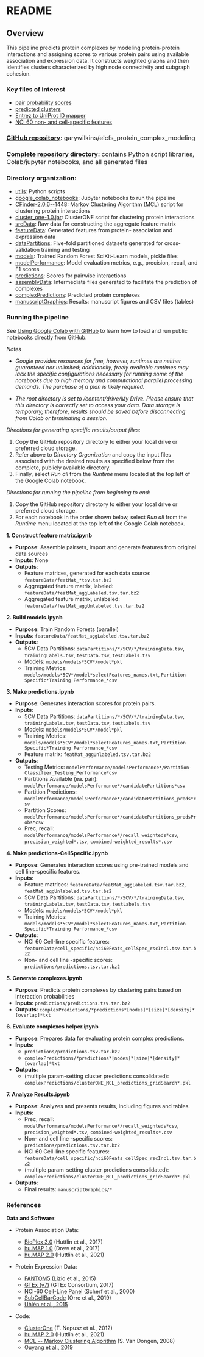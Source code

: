 # README

## Overview
This pipeline predicts protein complexes by modeling protein-protein interactions and assigning scores to various
protein pairs using available association and expression data. It constructs weighted graphs and then identifies
clusters characterized by high node connectivity and subgraph cohesion.

### Key files of interest
- <span style="font-weight: normal;">[pair probability scores](https://drive.google.com/file/d/1Cn5zRitrl4i1S_WU2DBKCpR1Aj0_bLmb/view?usp=sharing)</span>
- <span style="font-weight: normal;">[predicted clusters](https://drive.google.com/file/d/1-INlBd1bCZiYBd7vwJqvjYiBB3QpEoNK/view?usp=sharing)</span>
- <span style="font-weight: normal;">[Entrez to UniProt ID mapper](https://drive.google.com/file/d/1tT28krOYbgxQ2S3RtSvuA6cG2SA91AN0/view?usp=sharing)</span>
- <span style="font-weight: normal;">[NCI 60 non- and cell-specific features](https://drive.google.com/file/d/1-A66udgX7YWC-Oh7luKY5SzJuhKjPDKR/view?usp=sharing)</span>

### [GitHub repository](https://github.com/garywilkins/elcfs_protein_complex_modeling): <span style="font-weight: normal; font-size: 1em;">garywilkins/elcfs_protein_complex_modeling</span>

### [Complete repository directory](https://drive.google.com/drive/folders/1OEa0NVYCYnhOZmRa_pycIlpNx9ySJIea?usp=drive_link): <span style="font-weight: normal; font-size: 1em;">contains Python script libraries, Colab/jupyter notebooks, and all generated files</span>

### Directory organization: 
- [utils](https://drive.google.com/drive/folders/1uTxp5JFcyc3ZuDj0Y2dj8H61KWbdavvt?usp=drive_link): Python scripts
- [google_colab_notebooks](https://drive.google.com/drive/folders/1t_LPl1zaOkumbwkWCjw3zZ4TTroMkzWH?usp=drive_link): Jupyter notebooks to run the pipeline
- [CFinder-2.0.6--1448](https://drive.google.com/drive/folders/1v2vkPTisRzkhYpw0knofvix4nYfVWH5g?usp=drive_link): Markov Clustering Algorithm (MCL) script for clustering protein interactions
- [cluster_one-1.0.jar](https://drive.google.com/file/d/1v5qzD4x9a3Z_nhyYMqhfay43R5fTFfE1/view?usp=sharing): ClusterONE script for clustering protein interactions
- [srcData](https://drive.google.com/drive/folders/1uRBDZmEyVQ7tMJGwATt3HAvUCA5i3UjD?usp=sharing): Raw data for constructing the aggregate feature matrix
- [featureData](https://drive.google.com/drive/folders/1uKeFzRYbmWqB-Uj12LWMzTCsoh9X7hFd?usp=drive_link): Generated features from protein- association and expression data
- [dataPartitions](https://drive.google.com/drive/folders/1uKAA-lPKHZ16NfGQ3Daff1_SpDXyXIJ3?usp=drive_link): Five-fold partitioned datasets generated for cross-validation training and testing
- [models](https://drive.google.com/drive/folders/1vluMdzWFwDj3amFcsAuWMODswQzPxXtA?usp=drive_link): Trained Random Forest SciKit-Learn models, pickle files
- [modelPerformance](https://drive.google.com/drive/folders/1cv9KvPHR-Ki8yzAqYOqYa31JlGSX3ER0?usp=drive_link): Model evaluation metrics, e.g., precision, recall, and F1 scores
- [predictions](https://drive.google.com/drive/folders/1uGkJ9nt4os_8gi20hgkvY8gj3sh8KKZC?usp=drive_link): Scores for pairwise interactions
- [assemblyData](https://drive.google.com/drive/folders/1157Db3XnN_cW281r5jzjS49BSqDJ8XP7?usp=drive_link): Intermediate files generated to facilitate the prediction of complexes
- [complexPredictions](https://drive.google.com/drive/folders/1toyvOccqIr7IkaQoGo4ZDnpq5UZJf0N2?usp=drive_link): Predicted protein complexes
- [manuscriptGraphics](https://drive.google.com/drive/folders/1ty2RRhuJV2BThuRYmCwO9xOXOvvq8GDh?usp=drive_link): Results: manuscript figures and CSV files (tables)

### Running the pipeline
See [Using Google Colab with GitHub](https://colab.research.google.com/github/googlecolab/colabtools/blob/main/notebooks/colab-github-demo.ipynb) to learn how to load and run public notebooks directly from GitHub.

*Notes*
- *Google provides resources for free, however, runtimes are neither guaranteed nor unlimited; additionally, freely available runtimes may lack the specific configurations necessary for running some of the notebooks due to high memory and computational parallel processing demands.  The purchase of a plan is likely required.*

- *The root directory is set to /content/drive/My Drive.  Please ensure that this directory is correctly set to access your data.  Data storage is temporary; therefore, results should be saved before disconnecting from Colab or terminating a session.*

_Directions for generating specific results/output files_:
1) Copy the GitHub repository directory to either your local drive or preferred cloud storage.  
2) Refer above to *Directory Organization* and copy the input files associated with the desired results as specified below from the complete, publicly available directory.  
3) Finally, select *Run all* from the *Runtime* menu located at the top left of the Google Colab notebook. 

_Directions for running the pipeline from beginning to end_:
1) Copy the GitHub repository directory to either your local drive or preferred cloud storage. 
2) For each notebook in the order shown below, select *Run all* from the *Runtime* menu located at the top left of the Google Colab notebook. 

**1. Construct feature matrix.ipynb**
- **Purpose**: Assemble pairsets, import and generate features from original data sources
- **Inputs**: None
- **Outputs**:
  - Feature matrices, generated for each data source: `featureData/featMat_*tsv.tar.bz2`
  - Aggregated feature matrix, labeled: `featureData/featMat_aggLabeled.tsv.tar.bz2`
  - Aggregated feature matrix, unlabeled: `featureData/featMat_aggUnlabeled.tsv.tar.bz2`

**2. Build models.ipynb**
- **Purpose**: Train Random Forests (parallel)
- **Inputs**: `featureData/featMat_aggLabeled.tsv.tar.bz2`
- **Outputs**:
  - 5CV Data Partitions: `dataPartitions/*/5CV/*/trainingData.tsv`, `trainingLabels.tsv`, `testData.tsv`, `testLabels.tsv`
  - Models: `models/models*5CV*/model*pkl`
  - Training Metrics: `models/models*5CV*/model*selectFeatures_names.txt`, `Partition Specific*Training Performance_*csv` 

**3. Make predictions.ipynb**
- **Purpose**: Generates interaction scores for protein pairs.
- **Inputs**:
  - 5CV Data Partitions: `dataPartitions/*/5CV/*/trainingData.tsv`, `trainingLabels.tsv`, `testData.tsv`, `testLabels.tsv`
  - Models: `models/models*5CV*/model*pkl`
  - Training Metrics: `models/models*5CV*/model*selectFeatures_names.txt`, `Partition Specific*Training Performance_*csv`
  - Feature matrix: `featMat_aggUnlabeled.tsv.tar.bz2`
- **Outputs**:
  - Testing Metrics: `modelPerformance/modelsPerformance*/Partition-Classifier_Testing_Performance*csv`
  - Partitions Available (ea. pair): `modelPerformance/modelsPerformance*/candidatePartitions*csv`
  - Partition Predictions: `modelPerformance/modelsPerformance*/candidatePartitions_preds*csv`
  - Partition Scores: `modelPerformance/modelsPerformance*/candidatePartitions_predsProbs*csv`
  - Prec, recall: `modelPerformance/modelsPerformance*/recall_weighteds*csv`, `precision_weighted*.tsv`, `combined-weighted_results*.csv`

**4. Make predictions-CellSpecific.ipynb**
- **Purpose**: Generates interaction scores using pre-trained models and cell line-specific features.
- **Inputs**:
  - Feature matrices: `featureData/featMat_aggLabeled.tsv.tar.bz2`, `featMat_aggUnlabeled.tsv.tar.bz2`
  - 5CV Data Partitions: `dataPartitions/*/5CV/*/trainingData.tsv`, `trainingLabels.tsv`, `testData.tsv`, `testLabels.tsv`
  - Models: `models/models*5CV*/model*pkl`
  - Training Metrics: `models/models*5CV*/model*selectFeatures_names.txt`, `Partition Specific*Training Performance_*csv`
- **Outputs**:
  - NCI 60 Cell-line specific features: `featureData/cell_specific/nci60Feats_cellSpec_rscIncl.tsv.tar.bz2`
  - Non- and cell line -specific scores: `predictions/predictions.tsv.tar.bz2`

**5. Generate complexes.ipynb**
- **Purpose**: Predicts protein complexes by clustering pairs based on interaction probabilities
- **Inputs**: `predictions/predictions.tsv.tar.bz2`
- **Outputs**: `complexPredictions/*predictions*[nodes]*[size]*[density]*[overlap]*txt`

**6. Evaluate complexes helper.ipynb**
- **Purpose**: Prepares data for evaluating protein complex predictions.
- **Inputs**:
  - `predictions/predictions.tsv.tar.bz2`
  - `complexPredictions/*predictions*[nodes]*[size]*[density]*[overlap]*txt`
- **Outputs**:
  - (multiple param-setting cluster predictions consolidated): 
  `complexPredictions/clusterONE_MCL_predictions_gridSearch*.pkl`

**7. Analyze Results.ipynb**
- **Purpose**: Analyzes and presents results, including figures and tables.
- **Inputs**:
  - Prec, recall: `modelPerformance/modelsPerformance*/recall_weighteds*csv`, `precision_weighted*.tsv`, `combined-weighted_results*.csv`
  - Non- and cell line -specific scores: `predictions/predictions.tsv.tar.bz2`
  - NCI 60 Cell-line specific features: `featureData/cell_specific/nci60Feats_cellSpec_rscIncl.tsv.tar.bz2`
  - (multiple param-setting cluster predictions consolidated): 
  `complexPredictions/clusterONE_MCL_predictions_gridSearch*.pkl`
- **Outputs**:
  - Final results: `manuscriptGraphics/*`

### References
**Data and Software**:
- Protein Association Data:
    - [BioPlex 3.0](https://bioplex.hms.harvard.edu/data/) (Huttlin et al., 2017)
    - [hu.MAP 1.0](http://hu.proteincomplexes.org/download/) (Drew et al., 2017)
    - [hu.MAP 2.0](http://humap2.proteincomplexes.org/download) (Huttlin et al., 2021)


- Protein Expression Data:
    - [FANTOM5](https://www.proteinatlas.org/download/rna_tissue_fantom.tsv.zip) (Lizio et al., 2015)
    - [GTEx (v7)](https://www.proteinatlas.org/download/rna_tissue_gtex.tsv.zip) (GTEx Consortium, 2017)
    - [NCI-60 Cell-Line Panel](https://www.proteomicsdb.org/proteomicsdb/#projects/35) (Scherf et al., 2000)
    - [SubCellBarCode](https://lehtio-lab.se/subcellbarcode/) (Orre et al., 2019)
    - [Uhlén et al., 2015](https://www.proteinatlas.org/download/rna_transcript.tsv.gz)


- Code:
    - [ClusterOne](https://paccanarolab.org/cluster-one/) (T. Nepusz et al., 2012)
    - [hu.MAP 2.0](https://github.com/marcottelab/protein_complex_maps) (Huttlin et al., 2021)
    - [MCL -- Markov Clustering Algorithm](https://micans.org/mcl/) (S. Van Dongen, 2008)
    - [Ouyang et al., 2019](https://modelzoo.cellprofiling.org)